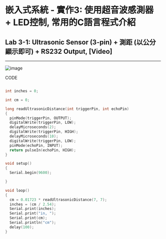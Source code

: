 #   嵌入式系統 - 實作3: 使用超音波感測器 + LED控制, 常用的C語言程式介紹

##  Lab 3-1: Ultrasonic Sensor (3-pin) + 測距 (以公分顯示即可) + RS232 Output, [Video] 

---

![image](https://user-images.githubusercontent.com/63353432/135738315-eb8812ae-6830-47d7-becb-f7938483bdd3.png)


CODE
````C

int inches = 0;

int cm = 0;

long readUltrasonicDistance(int triggerPin, int echoPin)
{
  pinMode(triggerPin, OUTPUT); 
  digitalWrite(triggerPin, LOW);
  delayMicroseconds(2);
  digitalWrite(triggerPin, HIGH);
  delayMicroseconds(10);
  digitalWrite(triggerPin, LOW);
  pinMode(echoPin, INPUT);
  return pulseIn(echoPin, HIGH);
}

void setup()
{
  Serial.begin(9600);

}

void loop()
{
  cm = 0.01723 * readUltrasonicDistance(7, 7);
  inches = (cm / 2.54);
  Serial.print(inches);
  Serial.print("in, ");
  Serial.print(cm);
  Serial.println("cm");
  delay(100); 
}
````
